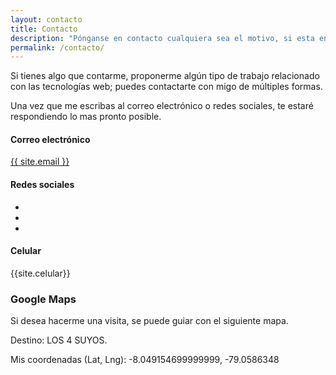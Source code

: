 ```yaml
---
layout: contacto
title: Contacto
description: "Pónganse en contacto cualquiera sea el motivo, si esta en mis manos se le dara solución :)"
permalink: /contacto/
---
```

Si tienes algo que contarme, proponerme algún tipo de trabajo relacionado con las tecnologías web; puedes contactarte con migo de múltiples formas.

Una vez que me escribas al correo electrónico o redes sociales, te estaré respondiendo lo mas pronto posible.

#### Correo electrónico

<a href="mailto:{{ site.email }}">{{ site.email }}</a>

#### Redes sociales

<ul class="lista-redes redes-contacto">
  <li>
    <a class="fa fa-facebook facebook" href="{{ site.facebook }}" target="_blank"></a>
  </li>
  <li>
    <a class="fa fa-twitter twitter" href="{{ site.twitter}}" target="_blank"></a>
  </li>
   <li>
    <a class="fa fa-google-plus google-plus" href="{{ site.google_plus }}" target="_blank"></a>
  </li>
</ul>

#### Celular

{{site.celular}}

<div class="container-geo">
  <h3>Google Maps</h3> 
  <p>Si desea hacerme una visita, se puede guiar con el siguiente mapa.</p>
  <p>Destino: LOS 4 SUYOS.</p>
  <p>Mis coordenadas (Lat, Lng): -8.049154699999999, -79.0586348</p>
  <div id="map_canvas"></div>
</div>

